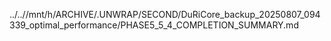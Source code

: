 ../..//mnt/h/ARCHIVE/.UNWRAP/SECOND/DuRiCore_backup_20250807_094339_optimal_performance/PHASE5_5_4_COMPLETION_SUMMARY.md
